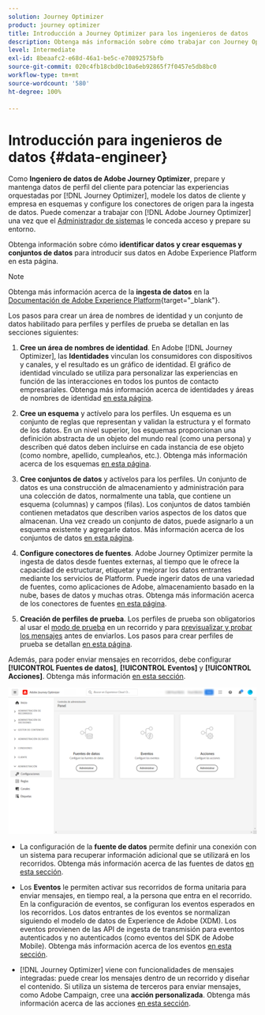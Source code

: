 ```yaml
---
solution: Journey Optimizer
product: journey optimizer
title: Introducción a Journey Optimizer para los ingenieros de datos
description: Obtenga más información sobre cómo trabajar con Journey Optimizer como ingeniero de datos
level: Intermediate
exl-id: 8beaafc2-e68d-46a1-be5c-e70892575bfb
source-git-commit: 020c4fb18cbd0c10a6eb92865f7f0457e5db8bc0
workflow-type: tm+mt
source-wordcount: '580'
ht-degree: 100%

---
```


# Introducción para ingenieros de datos {#data-engineer}

Como **Ingeniero de datos de Adobe Journey Optimizer**, prepare y mantenga datos de perfil del cliente para potenciar las experiencias orquestadas por [!DNL Journey Optimizer], modele los datos de cliente y empresa en esquemas y configure los conectores de origen para la ingesta de datos. Puede comenzar a trabajar con [!DNL Adobe Journey Optimizer] una vez que el [Administrador de sistemas](administrator.md) le conceda acceso y prepare su entorno.


Obtenga información sobre cómo **identificar datos y crear esquemas y conjuntos de datos** para introducir sus datos en Adobe Experience Platform en esta página.

>[!NOTE]
>
>Obtenga más información acerca de la **ingesta de datos** en la [Documentación de Adobe Experience Platform](https://experienceleague.adobe.com/docs/experience-platform/ingestion/home.html?lang=es){target=&quot;_blank&quot;}.

Los pasos para crear un área de nombres de identidad y un conjunto de datos habilitado para perfiles y perfiles de prueba se detallan en las secciones siguientes:

1. **Cree un área de nombres de identidad**. En Adobe [!DNL Journey Optimizer], las **Identidades** vinculan los consumidores con dispositivos y canales, y el resultado es un gráfico de identidad. El gráfico de identidad vinculado se utiliza para personalizar las experiencias en función de las interacciones en todos los puntos de contacto empresariales.  Obtenga más información acerca de identidades y áreas de nombres de identidad [en esta página](../../segment/get-started-identity.md).

1. **Cree un esquema** y actívelo para los perfiles. Un esquema es un conjunto de reglas que representan y validan la estructura y el formato de los datos. En un nivel superior, los esquemas proporcionan una definición abstracta de un objeto del mundo real (como una persona) y describen qué datos deben incluirse en cada instancia de ese objeto (como nombre, apellido, cumpleaños, etc.).  Obtenga más información acerca de los esquemas [en esta página](../../data/get-started-schemas.md).

1. **Cree conjuntos de datos** y actívelos para los perfiles. Un conjunto de datos es una construcción de almacenamiento y administración para una colección de datos, normalmente una tabla, que contiene un esquema (columnas) y campos (filas). Los conjuntos de datos también contienen metadatos que describen varios aspectos de los datos que almacenan. Una vez creado un conjunto de datos, puede asignarlo a un esquema existente y agregarle datos. Más información acerca de los conjuntos de datos [en esta página](../../data/get-started-datasets.md).

1. **Configure conectores de fuentes**. Adobe Journey Optimizer permite la ingesta de datos desde fuentes externas, al tiempo que le ofrece la capacidad de estructurar, etiquetar y mejorar los datos entrantes mediante los servicios de Platform. Puede ingerir datos de una variedad de fuentes, como aplicaciones de Adobe, almacenamiento basado en la nube, bases de datos y muchas otras. Obtenga más información acerca de los conectores de fuentes [en esta página](../get-started-sources.md).

1. **Creación de perfiles de prueba**. Los perfiles de prueba son obligatorios al usar el [modo de prueba](../../building-journeys/testing-the-journey.md) en un recorrido y para [previsualizar y probar los mensajes](../../email/preview.md) antes de enviarlos. Los pasos para crear perfiles de prueba se detallan [en esta página](../../segment/creating-test-profiles.md).


Además, para poder enviar mensajes en recorridos, debe configurar **[!UICONTROL Fuentes de datos]**, **[!UICONTROL Eventos]** y **[!UICONTROL Acciones]**. Obtenga más información [en esta sección](../../configuration/about-data-sources-events-actions.md).

![](../assets/admin-menu.png)

* La configuración de la **fuente de datos** permite definir una conexión con un sistema para recuperar información adicional que se utilizará en los recorridos. Obtenga más información acerca de las fuentes de datos [en esta sección](../../datasource/about-data-sources.md).

* Los **Eventos** le permiten activar sus recorridos de forma unitaria para enviar mensajes, en tiempo real, a la persona que entra en el recorrido. En la configuración de eventos, se configuran los eventos esperados en los recorridos. Los datos entrantes de los eventos se normalizan siguiendo el modelo de datos de Experience de Adobe (XDM). Los eventos provienen de las API de ingesta de transmisión para eventos autenticados y no autenticados (como eventos del SDK de Adobe Mobile). Obtenga más información acerca de los eventos [en esta sección](../../event/about-events.md).

* [!DNL Journey Optimizer] viene con funcionalidades de mensajes integradas: puede crear los mensajes dentro de un recorrido y diseñar el contenido. Si utiliza un sistema de terceros para enviar mensajes, como Adobe Campaign, cree una **acción personalizada**. Obtenga más información acerca de las acciones [en esta sección](../../action/action.md).

